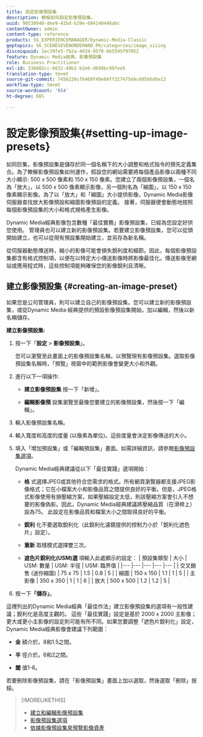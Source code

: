 ```yaml
---
title: 設定影像預設集
description: 瞭解如何設定影像預設集。
uuid: 90530948-dee9-41bd-b39e-684140446abc
contentOwner: admin
content-type: reference
products: SG_EXPERIENCEMANAGER/Dynamic-Media-Classic
geptopics: SG_SCENESEVENONDEMAND_PK/categories/image_sizing
discoiquuid: 1ec39fe5-7b2a-4034-9570-6b5595f97052
feature: Dynamic Media經典，影像預設集
role: Business Practitioner
exl-id: 336802cc-b032-49b2-b2e6-d699bc997ee5
translation-type: tm+mt
source-git-commit: 7456226cf6469f40e66ff327475d4c605b6d6e13
workflow-type: tm+mt
source-wordcount: '654'
ht-degree: 66%

---
```


# 設定影像預設集{#setting-up-image-presets}

如同巨集，影像預設集是儲存於同一個名稱下的大小調整和格式指令的預先定義集合。為了瞭解影像預設集如何運作，假設您的網站需要將每個產品影像以兩種不同大小顯示: 500 x 500 像素和 150 x 150 像素。您建立了兩個影像預設集，一個名為「放大」，以 500 x 500 像素顯示影像，另一個則名為「縮圖」，以 150 x 150 像素顯示影像。為了以「放大」和「縮圖」大小提供影像，Dynamic Media影像伺服器查找放大影像預設和縮圖影像預設的定義。 接著，伺服器便會動態地按照每個影像預設集的大小和格式規格產生影像。

Dynamic Media經典影像包含數種「最佳實務」影像預設集，已經為您設定好供您使用。 管理員也可以建立新的影像預設集。若要建立影像預設集，您可以從頭開始建立，也可以從現有預設集開始建立，並另存為新名稱。

從伺服器動態傳送時，縮小的影像可能會損失銳利度和細節。因此，每個影像預設集都含有格式控制項，以便在以特定大小傳送影像時將影像最佳化。傳送影像至網站或應用程式時，這些控制項能夠確保您的影像銳利且清晰。

## 建立影像預設集 {#creating-an-image-preset}

如果您是公司管理員，則可以建立自己的影像預設集。您可以建立新的影像預設集，或從Dynamic Media·經典提供的預設影像預設集開始，加以編輯，然後以新名稱儲存。

**建立影像預設集:**

1. 按一下「**設定** > **影像預設集**」。

   您可以瀏覽至此畫面上的影像預設集名稱，以預覽現有影像預設集。選取影像預設集名稱時，「預覽」視窗中的範例影像會變更大小和外觀。

1. 進行以下一項操作:

   * **建立影像預設集**
按一下「新增」。

   * **編輯影像預**
設集瀏覽至最像您要建立的影像預設集，然後按一下「編輯」。

1. 輸入影像預設集名稱。
1. 輸入寬度和高度的度量 (以像素為單位)。這些度量會決定影像傳送的大小。
1. 填入「增加預設集」或「編輯預設集」畫面。如需詳細資訊，請參閱[影像預設集選項](application-setup.md#image_preset_options)。

   Dynamic Media經典建議從以下「最佳實踐」選項開始：

   * **格**
式選擇JPEG或其他符合您需求的格式。所有網頁瀏覽器都支援JPEG影像格式；它在小檔案大小和影像品質之間提供良好的平衡。但是，JPEG格式影像使用有損壓縮方案，如果壓縮設定太低，則該壓縮方案會引入不想要的影像偽影。因此，Dynamic Media經典建議將壓縮品質（在滑桿上）設為75。 此設定在影像品質和檔案大小之間取得良好的平衡。

   * **銳利**
化不要選取銳利化（此銳利化濾鏡提供的控制力小於「銳利化遮色片」設定）。

   * **重新**
取樣模式選擇雙三次。

   * **遮色片銳利化(USM)選**
項輸入此處顯示的設定：
   | 預設集類型 | 大小 | USM: 數量 | USM: 半徑 | USM: 臨界值 |
   |--- |--- |--- |--- |--- |
   | 交叉銷售 (迷你縮圖) | 75 x 75 | 1.5 | 0.8 | 5 |
   | 縮圖 | 150 x 150 | 1.1 | 1 | 5 |
   | 主影像 | 350 x 350 | 1 | 1 | 6 |
   | 放大 | 500 x 500 | 1.2 | 1.2 | 5 |

1. 按一下&#x200B;**「儲存」**。

這裡列出的Dynamic Media經典「最佳作法」建立影像預設集的選項有一般性建議；銳利化是高度主觀的。 這些「最佳實踐」設定是基於 2000 x 2000 主影像；更大或更小主影像的設定則可能有所不同。如果您要調整「遮色片銳利化」設定，Dynamic Media經典影像會建議下列範圍：

* **金**
額介於。8和1.5之間。

* **半**
徑介於。6和2之間。

* **閾**
值1-6。

若要刪除影像預設集，請在「影像預設集」畫面上加以選取，然後選取「刪除」按鈕。

>[!MORELIKETHIS]
>
>* [建立和編輯影像預設集](application-setup.md#creating_and_editing_image_presets)
>* [影像預設集選項](application-setup.md#image_preset_options)
>* [依據影像預設集來預覽影像資產](previewing-asset.md#previewing_an_image_asset_based_on_its_image_preset)

